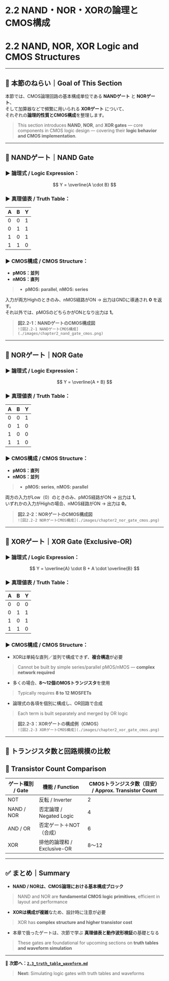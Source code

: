 # 2.2 NAND・NOR・XORの論理とCMOS構成  
# 2.2 NAND, NOR, XOR Logic and CMOS Structures

---

## 🎯 本節のねらい｜Goal of This Section

本節では、CMOS論理回路の基本構成単位である **NANDゲート** と **NORゲート**、  
そして加算器などで頻繁に用いられる **XORゲート** について、  
それぞれの**論理的性質とCMOS構成**を整理します。  
> This section introduces **NAND**, **NOR**, and **XOR gates** — core components in CMOS logic design — covering their **logic behavior and CMOS implementation**.

---

## 🔹 NANDゲート｜NAND Gate

### ▶ 論理式 / Logic Expression：

$$
Y = \overline{A \cdot B}
$$

### ▶ 真理値表 / Truth Table：

| A | B | Y |
|---|---|---|
| 0 | 0 | 1 |
| 0 | 1 | 1 |
| 1 | 0 | 1 |
| 1 | 1 | 0 |

### ▶ CMOS構成 / CMOS Structure：

- **pMOS：並列**  
- **nMOS：直列**  
> - **pMOS: parallel**, **nMOS: series**

入力が両方Highのときのみ、nMOS経路がON → 出力はGNDに導通され **0** を返す。  
それ以外では、pMOSのどちらかがONとなり出力は **1**。

> **図2.2-1：NANDゲートのCMOS構成図**  
> `![図2.2-1 NANDゲートCMOS構成](./images/chapter2_nand_gate_cmos.png)`

---

## 🔹 NORゲート｜NOR Gate

### ▶ 論理式 / Logic Expression：

$$
Y = \overline{A + B}
$$

### ▶ 真理値表 / Truth Table：

| A | B | Y |
|---|---|---|
| 0 | 0 | 1 |
| 0 | 1 | 0 |
| 1 | 0 | 0 |
| 1 | 1 | 0 |

### ▶ CMOS構成 / CMOS Structure：

- **pMOS：直列**  
- **nMOS：並列**  
> - **pMOS: series**, **nMOS: parallel**

両方の入力がLow（0）のときのみ、pMOS経路がON → 出力は **1**。  
いずれかの入力がHighの場合、nMOS経路がON → 出力は **0**。

> **図2.2-2：NORゲートのCMOS構成図**  
> `![図2.2-2 NORゲートCMOS構成](./images/chapter2_nor_gate_cmos.png)`

---

## 🔹 XORゲート｜XOR Gate (Exclusive-OR)

### ▶ 論理式 / Logic Expression：

$$
Y = \overline{A} \cdot B + A \cdot \overline{B}
$$

### ▶ 真理値表 / Truth Table：

| A | B | Y |
|---|---|---|
| 0 | 0 | 0 |
| 0 | 1 | 1 |
| 1 | 0 | 1 |
| 1 | 1 | 0 |

### ▶ CMOS構成 / CMOS Structure：

- XORは単純な直列／並列で構成できず、**複合構造**が必要  
> Cannot be built by simple series/parallel pMOS/nMOS — **complex network required**

- 多くの場合、**8〜12個のMOSトランジスタ**を使用  
> Typically requires **8 to 12 MOSFETs**

- 論理式の各項を個別に構成し、OR回路で合成  
> Each term is built separately and merged by OR logic

> **図2.2-3：XORゲートの構成例（CMOS）**  
> `![図2.2-3 XORゲートCMOS構成](./images/chapter2_xor_gate_cmos.png)`

---

## 🔧 トランジスタ数と回路規模の比較  
## 🔧 Transistor Count Comparison

| ゲート種別 / Gate | 機能 / Function | CMOSトランジスタ数（目安） / Approx. Transistor Count |
|------------------|-----------------|--------------------------------------------------------|
| NOT              | 反転 / Inverter  | 2                                                      |
| NAND / NOR       | 否定論理 / Negated Logic | 4                                                  |
| AND / OR         | 否定ゲート＋NOT（合成） | 6                                                  |
| XOR              | 排他的論理和 / Exclusive-OR | 8〜12                                              |

---

## ✅ まとめ｜Summary

- **NAND / NORは、CMOS論理における基本構成ブロック**  
> NAND and NOR are **fundamental CMOS logic primitives**, efficient in layout and performance

- **XORは構成が複雑**なため、設計時に注意が必要  
> XOR has **complex structure and higher transistor cost**

- 本章で扱ったゲートは、次節で学ぶ **真理値表と動作波形検証**の基礎となる  
> These gates are foundational for upcoming sections on **truth tables and waveform simulation**

---

📎 **次節へ：[`2.3_truth_table_waveform.md`](./2.3_truth_table_waveform.md)**  
> **Next:** Simulating logic gates with truth tables and waveforms
